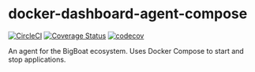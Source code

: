# docker-dashboard-agent-compose
[![CircleCI](https://img.shields.io/circleci/project/github/ICTU/docker-dashboard-agent-compose.svg)](https://circleci.com/gh/ICTU/docker-dashboard-agent-compose)
[![Coverage Status](https://coveralls.io/repos/github/ICTU/docker-dashboard-agent-compose/badge.svg?branch=master)](https://coveralls.io/github/ICTU/docker-dashboard-agent-compose?branch=master)
[![codecov](https://codecov.io/gh/ICTU/docker-dashboard-agent-compose/branch/master/graph/badge.svg)](https://codecov.io/gh/ICTU/docker-dashboard-agent-compose)


An agent for the BigBoat ecosystem. Uses Docker Compose to start and stop applications.
